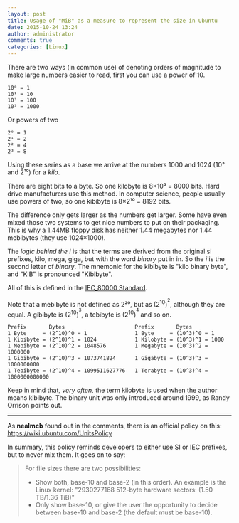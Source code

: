```yaml
---
layout: post
title: Usage of "MiB" as a measure to represent the size in Ubuntu
date: 2015-10-24 13:24
author: administrator
comments: true
categories: [Linux]
---
```

There are two ways (in common use) of denoting orders of magnitude to make large numbers easier to read, first you can use a power of 10.
<pre><code>10⁰ = 1
10¹ = 10
10² = 100
10³ = 1000
</code></pre>
Or powers of two
<pre><code>2⁰ = 1
2¹ = 2
2² = 4
2³ = 8
</code></pre>
Using these series as a base we arrive at the numbers 1000 and 1024 (10³ and 2¹⁰) for a <em>kilo</em>.

There are eight bits to a byte. So one kilobyte is 8×10³ = 8000 bits. Hard drive manufacturers use this method. In computer science, people usually use powers of two, so one kibibyte is 8×2¹⁰ = 8192 bits.

The difference only gets larger as the numbers get larger. Some have even mixed those two systems to get nice numbers to put on their packaging. This is why a 1.44MB floppy disk has neither 1.44 megabytes nor 1.44 mebibytes (they use 1024×1000).

The <em>logic behind the i</em> is that the terms are derived from the original si prefixes, kilo, mega, giga, but with the word <em>binary</em> put in in. So the <em>i</em> is the second letter of <em>binary</em>. The mnemonic for the kibibyte is "kilo binary byte", and "KiB" is pronounced "Kibibyte".

All of this is defined in the <a href="http://en.wikipedia.org/wiki/IEC_80000">IEC_80000 Standard</a>.

Note that a mebibyte is not defined as 2²⁰, but as (2<sup>10</sup>)<sup><sup>2</sup></sup>, although they are equal. A gibibyte is (2<sup>10</sup>)<sup><sup>3</sup></sup>, a tebibyte is (2<sup>10</sup>)<sup><sup>4</sup></sup> and so on.
<pre><code>Prefix       Bytes                      Prefix       Bytes
1 Byte     = (2^10)^0 = 1               1 Byte     = (10^3)^0 = 1
1 Kibibyte = (2^10)^1 = 1024            1 Kilobyte = (10^3)^1 = 1000
1 Mebibyte = (2^10)^2 = 1048576         1 Megabyte = (10^3)^2 = 1000000
1 Gibibyte = (2^10)^3 = 1073741824      1 Gigabyte = (10^3)^3 = 1000000000
1 Tebibyte = (2^10)^4 = 1099511627776   1 Terabyte = (10^3)^4 = 1000000000000
</code></pre>
Keep in mind that, <em>very often,</em> the term kilobyte is used when the author means kibibyte. The binary unit was only introduced around 1999, as Randy Orrison points out.

<hr />

As <strong>nealmcb</strong> found out in the comments, there is an official policy on this:
<a href="https://wiki.ubuntu.com/UnitsPolicy">https://wiki.ubuntu.com/UnitsPolicy</a>

In summary, this policy reminds developers to either use SI or IEC prefixes, but to never mix them. It goes on to say:
<blockquote>For file sizes there are two possibilities:
<ul>
	<li>Show both, base-10 and base-2 (in this order). An example is the Linux kernel: "2930277168 512-byte hardware sectors: (1.50 TB/1.36 TiB)"</li>
	<li>Only show base-10, or give the user the opportunity to decide between base-10 and base-2 (the default must be base-10).</li>
</ul>
</blockquote>

